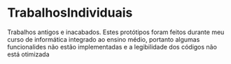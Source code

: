 # TrabalhosIndividuais
Trabalhos antigos e inacabados. Estes protótipos foram feitos durante meu curso de informática integrado ao ensino médio, portanto algumas funcionalides não estão implementadas e a legibilidade dos códigos não está otimizada
